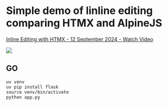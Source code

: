 # Simple demo of linline editing comparing HTMX and AlpineJS

<div>
    <a href="https://www.loom.com/share/ff9b12242a2a4aa49f9ebc5253c7b88a">
      <p>Inline Editing with HTMX - 12 September 2024 - Watch Video</p>
    </a>
    <a href="https://www.loom.com/share/ff9b12242a2a4aa49f9ebc5253c7b88a">
      <img style="max-width:300px;" src="https://cdn.loom.com/sessions/thumbnails/ff9b12242a2a4aa49f9ebc5253c7b88a-4eeaddc8ff003bf4-full-play.gif">
    </a>
  </div>
  
## GO
```shell
uv venv
uv pip install flask
source venv/bin/activate
python app.py
```
